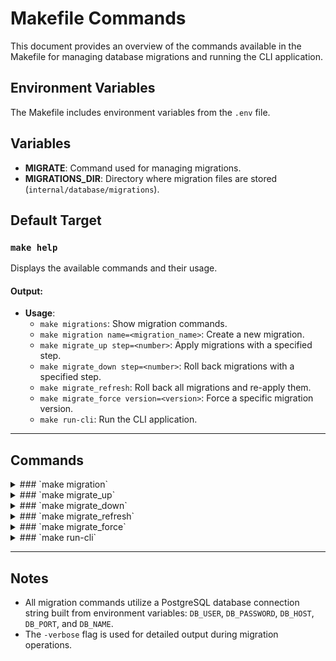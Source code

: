 # Makefile Commands

This document provides an overview of the commands available in the Makefile for managing database migrations and running the CLI application.

## Environment Variables
The Makefile includes environment variables from the `.env` file.

## Variables
- **MIGRATE**: Command used for managing migrations.
- **MIGRATIONS_DIR**: Directory where migration files are stored (`internal/database/migrations`).

## Default Target
### `make help`
Displays the available commands and their usage.

#### Output:
- **Usage**:
  - `make migrations`: Show migration commands.
  - `make migration name=<migration_name>`: Create a new migration.
  - `make migrate_up step=<number>`: Apply migrations with a specified step.
  - `make migrate_down step=<number>`: Roll back migrations with a specified step.
  - `make migrate_refresh`: Roll back all migrations and re-apply them.
  - `make migrate_force version=<version>`: Force a specific migration version.
  - `make run-cli`: Run the CLI application.

---

## Commands

<details>
<summary>### `make migration`</summary>

Creates a new migration file.

#### Description:
- Checks if the `name` variable is defined.
- If not, it displays an error message and exits.
- If defined, it creates a migration file in the specified directory with the given name.

</details>

<details>
<summary>### `make migrate_up`</summary>

Applies migrations.

#### Description:
- If `step` is not defined, it applies all pending migrations.
- If `step` is defined, it applies migrations up to the specified step.

</details>

<details>
<summary>### `make migrate_down`</summary>

Rolls back the last migration.

#### Description:
- If `step` is not defined, it rolls back the last migration.
- If `step` is defined, it rolls back the specified number of migrations.

</details>

<details>
<summary>### `make migrate_refresh`</summary>

Rolls back all migrations and re-applies them.

#### Description:
- Executes a command to roll back all migrations.
- Re-applies all migrations afterward.

</details>

<details>
<summary>### `make migrate_force`</summary>

Forces a specific migration version.

#### Description:
- Checks if the `version` variable is defined.
- If not, it displays an error message and exits.
- If defined, it forces the migration to the specified version.

</details>

<details>
<summary>### `make run-cli`</summary>

Runs the CLI application.

#### Description:
- Executes the command to run the CLI application.
- If the command fails, it does not halt the execution of the Makefile.

</details>

---

## Notes
- All migration commands utilize a PostgreSQL database connection string built from environment variables: `DB_USER`, `DB_PASSWORD`, `DB_HOST`, `DB_PORT`, and `DB_NAME`.
- The `-verbose` flag is used for detailed output during migration operations.
